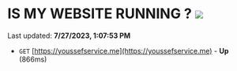 # IS MY WEBSITE RUNNING ? [![](https://img.shields.io/static/v1?label=Sponsor&message=%E2%9D%A4&logo=GitHub&color=%23fe8e86)](https://github.com/sponsors/<username>)

Last updated: **7/27/2023, 1:07:53 PM**

- `GET` [https://youssefservice.me](https://youssefservice.me) - **Up** (866ms)
